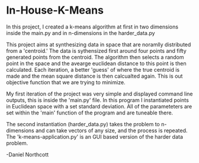 # In-House-K-Means
In this project, I created a k-means algorithm at first in two dimensions inside the main.py and in n-dimensions in the harder_data.py

This project aims at synthesizing data in space that are noramlly distributed from a 'centroid.' The data is sythensized first around four points and fifty generated points from the centroid. The algorithm then selects a random point in the space and the avearge euclidean distance to this point is then calculated. Each iteration, a better 'guess' of where the true centroid is made and the mean square distance is then calcualted again. This is out objective function that we are trying to minimize. 

My first iteration of the project was very simple and displayed command line outputs, this is inside the 'main.py' file. In this program I instantiated points in Euclidean space with a set standard deviation. All of the parameteters are set within the 'main' function of the program and are tuneable there. 

The second instantiation (harder_data.py) takes the problem to n-dimensions and can take vectors of any size, and the process is repeated. The 'k-means-application.py' is an GUI based version of the harder data problem.

-Daniel Northcott
